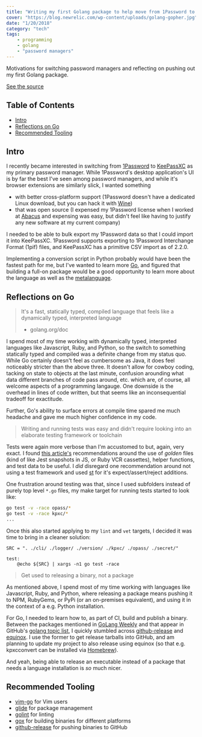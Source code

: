 ```yaml
---
title: "Writing my first Golang package to help move from 1Password to KeePassXC"
cover: "https://blog.newrelic.com/wp-content/uploads/golang-gopher.jpg"
date: "1/20/2018"
category: "tech"
tags:
    - programming
    - golang
    - "password managers"
---
```


Motivations for switching password managers and reflecting on pushing out my first Golang package.

[See the source][source]

## Table of Contents

* [Intro](#intro)
* [Reflections on Go](#reflections-on-go)
* [Recommended Tooling](#recommended-tooling)

## Intro

I recently became interested in switching from [1Password][onepassword] to [KeePassXC][keepassxc] as my primary password manager. While 1Password's desktop application's UI is by far the best I've seen among password managers, and while it's browser extensions are similarly slick, I wanted something

* with better cross-platform support (1Password doesn't have a dedicated Linux download, but you can hack it with [Wine][wine])
* that was open source (I expensed my 1Password license when I worked at [Abacus][abacus] and expensing was easy, but didn't feel like having to justify any new software at my current company)

I needed to be able to bulk export my 1Password data so that I could import it into KeePassXC. 1Password supports exporting to 1Password Interchange Format (1pif) files, and KeePassXC has a primitive CSV import as of 2.2.0.

Implementing a conversion script in Python probably would have been the fastest path for me, but I've wanted to learn more [Go][golang], and figured that building a full-on package would be a good opportunity to learn more about the language as well as the [metalanguage](https://medium.com/@frantic/understanding-taming-the-meta-language-df38d2dcae18).

## Reflections on Go

> It's a fast, statically typed, compiled language that feels like a dynamically typed, interpreted language
> - golang.org/doc

I spend most of my time working with dynamically typed, interpreted languages like Javascript, Ruby, and Python, so the switch to something statically typed and compiled was a definite change from my status quo. While Go certainly doesn't feel as cumbersome as Java, it does feel noticeably stricter than the above three. It doesn't allow for cowboy coding, tacking on state to objects at the last minute, confusion arounding what data different branches of code pass around, etc. which are, of course, all welcome aspects of a programming langauge. One downside is the overhead in lines of code written, but that seems like an inconsequential tradeoff for exactitude.

Further, Go's ability to surface errors at compile time spared me much headache and gave me much higher confidence in my code.

> Writing and running tests was easy and didn't require looking into an elaborate testing framework or toolchain

Tests were again more verbose than I'm accustomed to but, again, very exact. I found [this article's][go-test-tips] recommendations around the use of _golden_ files (kind of like Jest snapshots in JS, or Ruby VCR cassettes), helper functions, and test data to be useful. I _did_ disregard one recommendation around not using a test framework and used [st](https://github.com/nbio/st) for it's expect/assert/reject additions.

One frustration around testing was that, since I used subfolders instead of purely top level `*.go` files, my make target for running tests started to look like:

```sh
go test -v -race opass/*
go test -v -race kpxc/*
...
```

Once this also started applying to my `lint` and `vet` targets, I decided it was time to bring in a cleaner solution:

```make
SRC = ". ./cli/ ./logger/ ./version/ ./kpxc/ ./opass/ ./secret/"

test:
	@echo ${SRC} | xargs -n1 go test -race
```

> Get used to releasing a binary, not a package

As mentioned above, I spend most of my time working with languages like Javascript, Ruby, and Python, where releasing a package means pushing it to NPM, RubyGems, or PyPi (or an on-premises equivalent), and using it in the context of a e.g. Python installation.

For Go, I needed to learn how to, as part of CI, build and publish a binary. Between the packages mentioned in [GoLang Weekly][go-weekly] and that appear in GitHub's [golang topic list](https://github.com/topics/golang), I quickly stumbled across [github-release][gh-release] and [equinox][equinox]. I use the former to get release tarballs into GitHub, and am planning to update my project to also release using equinox (so that e.g. kpxcconvert can be installed via [Homebrew](https://equinox.io/docs#brew)).

And yeah, being able to release an executable instead of a package that needs a language installation is _so_ much nicer.

## Recommended Tooling

- [vim-go](https://github.com/fatih/vim-go) for Vim users
- [glide](https://github.com/Masterminds/glide) for package management
- [golint](https://github.com/golang/lint/golint) for linting
- [gox](https://github.com/mitchellh/gox) for building binaries for different platforms
- [github-release](https://github.com/c4milo/github-release) for pushing binaries to GitHub

[golang]: https://golang.org
[go-test-tips]: https://medium.com/@povilasve/go-advanced-tips-tricks-a872503ac859
[go-weekly]: https://golangweekly.com/
[abacus]: https://www.abacus.com/
[onepassword]: https://1password.com
[keepassxc]: https://keepassxc.org/
[source]: https://github.com/keepassxreboot/keepassxc
[wine]: https://www.winehq.org/
[gh-release]: https://github.com/c4milo/github-release
[equinox]: https://equinox.io/
